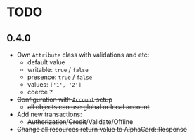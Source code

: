 # TODO

## 0.4.0

* Own `Attribute` class with validations and etc:
    - default value
    - writable: `true` / `false`
    - presence: `true` / `false`
    - values: `['1', '2']`
    - coerce ?
* ~~Configuration with `Account` setup~~
    - ~~all objects can use global or local account~~
* Add new transactions:
    - ~~Authorization~~/~~Credit~~/Validate/Offline
* ~~Change all resources return value to AlphaCard::Response~~

